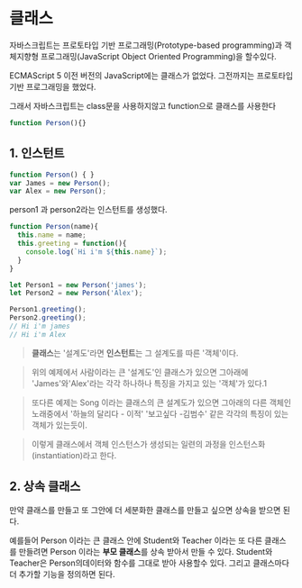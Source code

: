 클래스
===

자바스크립트는 프로토타입 기반 프로그래밍(Prototype-based programming)과 객체지향형 프로그래밍(JavaScript Object Oriented Programming)을 할수있다.

ECMAScript 5 이전 버전의 JavaScript에는 클래스가 없었다.
그전까지는 프로토타입 기반 프로그래밍을 했었다.

그래서 자바스크립트는 class문을 사용하지않고 function으로 클래스를 사용한다

```js
function Person(){}
```

## 1. 인스턴트
```js
function Person() { }
var James = new Person();
var Alex = new Person();
```
person1 과 person2라는 인스턴트를 생성했다.

```js
function Person(name){
  this.name = name;
  this.greeting = function(){
    console.log(`Hi i'm ${this.name}`);
  }
}

let Person1 = new Person('james');
let Person2 = new Person('Alex');

Person1.greeting();
Person2.greeting();
// Hi i'm james
// Hi i'm Alex
```

>**클래스**는 '설계도'라면
**인스턴트**는 그 설계도를 따른 '객체'이다.

>위의 예제에서 사람이라는 큰 '설계도'인 클래스가 있으면
그아래에 'James'와'Alex'라는 각각 하나하나 특징을 가지고 있는 '객체'가 있다.1

> 또다른 예제는 Song 이라는 클래스의 큰 설계도가 있으면
> 그아래의 다른 객체인 노래중에서 '하늘의 달리다 - 이적' '보고싶다 -김범수' 같은 각각의 특징이 있는 객체가 있는듯이.

> 이렇게 클래스에서 객체 인스턴스가 생성되는 일련의 과정을 인스턴스화(instantiation)라고 한다.

## 2. 상속 클래스

만약 클래스를 만들고 또 그안에 더 세분화한 클래스를 만들고 싶으면 상속을 받으면 된다.

예를들어 Person 이라는 큰 클래스 안에 Student와 Teacher 이라는 또 다른 클래스를 만들려면 Person 이라는 **부모 클래스**를 상속 받아서 만들 수 있다. Student와 Teacher은 Person의데이터와 함수를 그대로 받아 사용할수 있다. 그리고 클래스마다 더 추가할 기능을 정의하면 된다.

